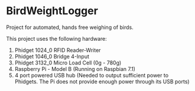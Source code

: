 BirdWeightLogger
================

Project for automated, hands free weighing of birds.

This project uses the following hardware:

1. Phidget 1024_0 RFID Reader-Writer
2. Phidget 1046_0 Bridge 4-Input
3. Phidget 3132_0 Micro Load Cell (0g - 780g)
4. Raspberry Pi - Model B (Running on Raspbian 7.1)
5. 4 port powered USB hub (Needed to output sufficient power to Phidgets. The Pi does not provide enough power through its USB ports)

